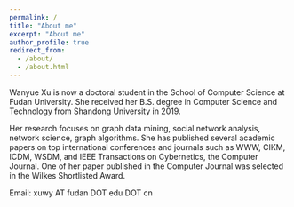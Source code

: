 ```yaml
---
permalink: /
title: "About me"
excerpt: "About me"
author_profile: true
redirect_from: 
  - /about/
  - /about.html
---
```


   Wanyue Xu is now a doctoral student in the School of Computer Science at Fudan University. She received her B.S. degree in Computer Science and Technology from Shandong University in 2019.
   
   Her research focuses on graph data mining, social network analysis, network science, graph algorithms. She has published several academic papers on top international conferences and journals such as WWW, CIKM, ICDM, WSDM, and IEEE Transactions on Cybernetics, the Computer Journal. One of her paper published in the Computer Journal was selected in the Wilkes Shortlisted Award.

Email: xuwy AT fudan DOT edu DOT cn
